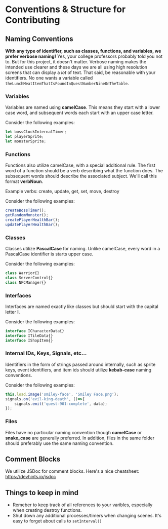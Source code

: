 # Conventions & Structure for Contributing

## Naming Conventions
**With any type of identifier, such as classes, functions, and variables, we prefer verbose naming!**
Yes, your college professors probably told you not to. But for this project, it doesn't matter. Verbose naming makes the intended use clearer and these days we are all using high resolution screens that can display a *lot* of text. That said, be reasonable with your identifiers. No one wants a variable called `theLunchMeatItemThatIsFoundInQuestNumberNineOnTheTable`.

### Variables
Variables are named using **camelCase**. This means they start with a lower case word, and subsequent words each start with an upper case letter.

Consider the following examples:

```js
let bossClockInternalTimer;
let playerSprite;
let monsterSprite;
```

### Functions
Functions also utilize camelCase, with a special additional rule. The first word of a function should be a verb describing what the function does. The subsequent words should describe the associated subject. We'll call this format **verbNoun**.

Example verbs: create, update, get, set, move, destroy

Consider the following examples:

```js
createBossTimer();
getRandomMonster();
createPlayerHealthBar();
updatePlayerHealthBar();
```

### Classes
Classes utilize **PascalCase** for naming. Unlike camelCase, every word in a PascalCase identifier is starts upper case.

Consider the following examples:

```js
class Warrior{}
class ServerControl{}
class NPCManager{}
```

### Interfaces
Interfaces are named exactly like classes but should start with the capital letter **I**.

Consider the following examples:

```js
interface ICharacterData{}
interface ITileData{}
interface IShopItem{}
```

### Internal IDs, Keys, Signals, etc...
Identifiers in the form of strings passed around internally, such as sprite keys, event identifiers, and item ids should utilize **kebab-case** naming conventions.

Consider the following examples:

```js
this.load.image('smiley-face', 'Smiley Face.png');
signals.on('evil-king-death', ()=>{
    signals.emit('quest-901-complete', data);
});
```

### Files
Files have no particular naming convention though **camelCase** or **snake_case** are generally preferred. In addition, files in the same folder should preferably use the same naming convention.

## Comment Blocks
We utilize JSDoc for comment blocks. Here's a nice cheatsheet: https://devhints.io/jsdoc

## Things to keep in mind
- Remeber to keep track of all references to your varibles, especially when creating destroy functions.
- Shut down any additional processes/timers when changing scenes. It's easy to forget about calls to `setInterval()`